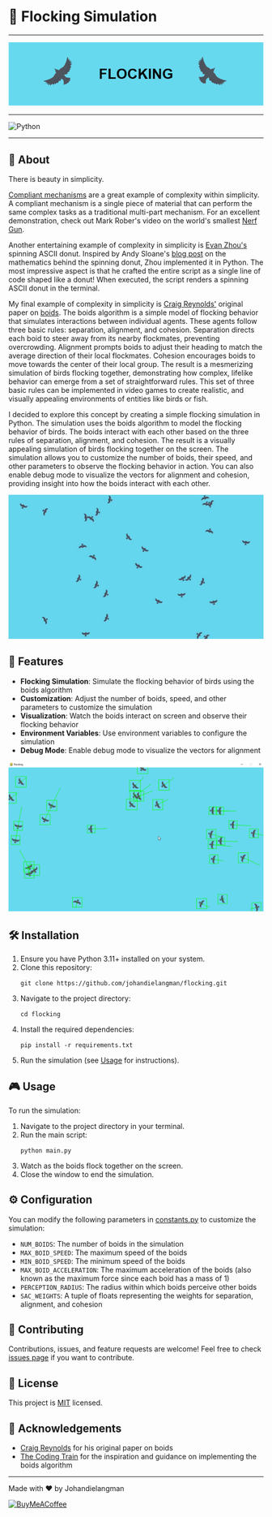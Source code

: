 # 🦅 Flocking Simulation

***

![Banner](docs/banner.png)

***

![Python](https://img.shields.io/badge/python-3670A0?style=for-the-badge&logo=python&logoColor=ffdd54)

***

## 📜 About

There is beauty in simplicity.

[Compliant mechanisms](https://compliantmechanisms.byu.edu/about-compliant-mechanisms) are a great example of complexity within simplicity. A compliant mechanism is a single piece of material that can perform the same complex tasks as a traditional multi-part mechanism. For an excellent demonstration, check out Mark Rober's video on the world's smallest [Nerf Gun](https://www.youtube.com/watch?v=9c2NqlUWZfo).

Another entertaining example of complexity in simplicity is [Evan Zhou's](https://github.com/EvanZhouDev/donut-py) spinning ASCII donut. Inspired by Andy Sloane's [blog post](https://www.a1k0n.net/2011/07/20/donut-math.html) on the mathematics behind the spinning donut, Zhou implemented it in Python. The most impressive aspect is that he crafted the entire script as a single line of code shaped like a donut! When executed, the script renders a spinning ASCII donut in the terminal.

My final example of complexity in simplicity is [Craig Reynolds'](https://www.red3d.com/cwr/index.html) original paper on [boids](https://www.red3d.com/cwr/boids/). The boids algorithm is a simple model of flocking behavior that simulates interactions between individual agents. These agents follow three basic rules: separation, alignment, and cohesion. Separation directs each boid to steer away from its nearby flockmates, preventing overcrowding. Alignment prompts boids to adjust their heading to match the average direction of their local flockmates. Cohesion encourages boids to move towards the center of their local group. The result is a mesmerizing simulation of birds flocking together, demonstrating how complex, lifelike behavior can emerge from a set of straightforward rules. This set of three basic rules can be implemented in video games to create realistic, and visually appealing environments of entities like birds or fish.

I decided to explore this concept by creating a simple flocking simulation in Python. The simulation uses the boids algorithm to model the flocking behavior of birds. The boids interact with each other based on the three rules of separation, alignment, and cohesion. The result is a visually appealing simulation of birds flocking together on the screen. The simulation allows you to customize the number of boids, their speed, and other parameters to observe the flocking behavior in action. You can also enable debug mode to visualize the vectors for alignment and cohesion, providing insight into how the boids interact with each other.

![demo](docs/demo.gif)

## 🚀 Features

- **Flocking Simulation**: Simulate the flocking behavior of birds using the boids algorithm
- **Customization**: Adjust the number of boids, speed, and other parameters to customize the simulation
- **Visualization**: Watch the boids interact on screen and observe their flocking behavior
- **Environment Variables**: Use environment variables to configure the simulation
- **Debug Mode**: Enable debug mode to visualize the vectors for alignment

![debug](docs/debug_mode.png)

## 🛠️ Installation

1. Ensure you have Python 3.11+ installed on your system.
2. Clone this repository:
   ```
   git clone https://github.com/johandielangman/flocking.git
   ```
3. Navigate to the project directory:
   ```
   cd flocking
   ```
4. Install the required dependencies:
   ```
   pip install -r requirements.txt
   ```
5. Run the simulation (see [Usage](#-usage) for instructions).

## 🎮 Usage

To run the simulation:

1. Navigate to the project directory in your terminal.
2. Run the main script:
   ```
   python main.py
   ```
3. Watch as the boids flock together on the screen.
4. Close the window to end the simulation.

## ⚙️ Configuration

You can modify the following parameters in [constants.py](constants.py) to customize the simulation:

- `NUM_BOIDS`: The number of boids in the simulation
- `MAX_BOID_SPEED`: The maximum speed of the boids
- `MIN_BOID_SPEED`: The minimum speed of the boids
- `MAX_BOID_ACCELERATION`: The maximum acceleration of the boids (also known as the maximum force since each boid has a mass of 1)
- `PERCEPTION_RADIUS`: The radius within which boids perceive other boids
- `SAC_WEIGHTS`: A tuple of floats representing the weights for separation, alignment, and cohesion


## 🤝 Contributing

Contributions, issues, and feature requests are welcome! Feel free to check [issues page](https://github.com/Johandielangman/RPS-simulation/issues) if you want to contribute.

## 📝 License

This project is [MIT](https://choosealicense.com/licenses/mit/) licensed.

## 🙏 Acknowledgements

- [Craig Reynolds](https://www.red3d.com/cwr/index.html) for his original paper on boids
- [The Coding Train](https://www.youtube.com/watch?v=mhjuuHl6qHM&t=2227s) for the inspiration and guidance on implementing the boids algorithm

---

Made with ❤️ by Johandielangman

[![BuyMeACoffee](https://img.shields.io/badge/Buy_Me_A_Coffee-FFDD00?style=for-the-badge&logo=buy-me-a-coffee&logoColor=black)](https://buymeacoffee.com/johanlangman)